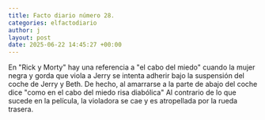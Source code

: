 ```yaml
---
title: Facto diario número 28.
categories: elfactodiario
author: j
layout: post
date: 2025-06-22 14:45:27 +00:00
---
```

En "Rick y Morty" hay una referencia a "el cabo del miedo" cuando la mujer negra y gorda que viola a Jerry se intenta adherir bajo la suspensión del coche de Jerry y Beth. De hecho, al amarrarse a la parte de abajo del coche dice "como en el cabo del miedo risa diabólica" Al contrario de lo que sucede en la película, la violadora se cae y es atropellada por la rueda trasera.
